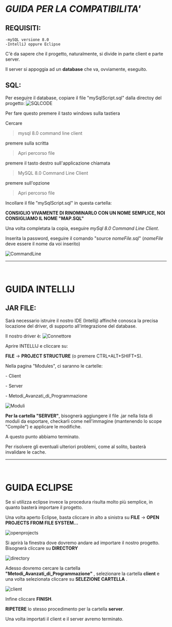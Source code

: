 # _GUIDA PER LA COMPATIBILITA'_

## REQUISITI:
    -mySQL versione 8.0
    -IntelliJ oppure Eclipse

C'è da sapere che il progetto, naturalmente, si divide in parte client e parte server. 

Il server si appoggia ad un __database__ che va, ovviamente, eseguito.

## SQL:
Per eseguire il database, copiare il file "mySqlScript.sql" dalla directoy del progetto:
![SQLCODE](img/FILESQL.png)<p>

Per fare questo premere il tasto windows sulla tastiera

Cercare
>mysql 8.0 command line client

premere sulla scritta
>Apri percorso file

premere il tasto destro sull'applicazione chiamata
>MySQL 8.0 Command Line Client

premere sull'opzione 
>Apri percorso file

Incollare il file "mySqlScript.sql" in questa cartella:

__CONSIGLIO VIVAMENTE DI RINOMINARLO CON UN NOME SEMPLICE, NOI CONSIGLIAMO IL NOME "MAP.SQL"__

Una volta completata la copia, eseguire _mySql 8.0 Command Line Client_.<p>
Inserita la password, eseguire il comando "source _nomeFile_.sql" (_nomeFile_ deve essere il nome da voi inserito)

![CommandLine](img/cmdline.png)<p>

---
<br>

# GUIDA INTELLIJ

## JAR FILE:
Sarà necessario istruire il nostro IDE (Intellij) affinchè conosca la precisa locazione del driver, di supporto all'integrazione del database.

Il nostro driver è:
![Connettore](img/connettore.png)<p>

Aprire INTELLIJ e cliccare su: <p>__FILE__ -> __PROJECT STRUCTURE__ (o premere CTRL+ALT+SHIFT+S).
<p>
Nella pagina "Modules", ci saranno le cartelle:<p>
    - Client<p>
    - Server<p>
    - Metodi_Avanzati_di_Programmazione<p>

![Moduli](img/moduli.png)<p>

__Per la cartella "SERVER"__, bisognerà aggiungere il file .jar nella lista di moduli da esportare, checkarli come nell'immagine (mantenendo lo scope "Compile") e applicare le modifiche.<p>

A questo punto abbiamo terminato.<p>

Per risolvere gli eventuali ulteriori problemi, come al solito, basterà invalidare le cache.<p>

---
<br>

# GUIDA ECLIPSE

Se si utilizza eclipse invece la procedura risulta molto più semplice, in quanto basterà importare il progetto.<p>

Una volta aperto Eclipse, basta cliccare in alto a sinistra su __FILE__ -> __OPEN PROJECTS FROM FILE SYSTEM...__  <p>

![openprojects](img/1.png)<p>

Si aprirà la finestra dove dovremo andare ad importare il nostro progetto. Bisognerà cliccare su __DIRECTORY__ <p>

![directory](img/2.jpg)<p>

Adesso dovremo cercare la cartella __"Metodi_Avanzati_di_Programmazione"__ , selezionare la cartella __client__ e una volta selezionata cliccare su __SELEZIONE CARTELLA__ .

![client](img/3.png)<p>

Infine cliccare __FINISH__.

__RIPETERE__ lo stesso procedimento per la cartella __server__.

Una volta importati il client e il server avremo terminato.